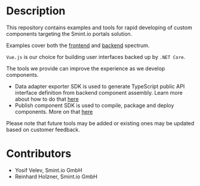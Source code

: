 Description
===========

This repository contains examples and tools for rapid developing of custom components targeting the Smint.io portals solution.

Examples cover both the [frontend](Examples/Frontend/) and [backend](Examples/Backend/) spectrum.

`Vue.js` is our choice for building user interfaces backed up by `.NET Core`.

The tools we provide can improve the experience as we develop components.

- Data adapter exporter SDK is used to generate TypeScript public API interface definition from backend component assembly. Learn more about how to do that [here](Examples/Backend/#custom-public-api-interfaces)
- Publish component SDK is used to compile, package and deploy components. More on that [here](Tools/Portals-SDK-PublishComponent-CLI/Release/)

Please note that future tools may be added or existing ones may be updated based on customer feedback.

Contributors
============

- Yosif Velev, Smint.io GmbH
- Reinhard Holzner, Smint.io GmbH